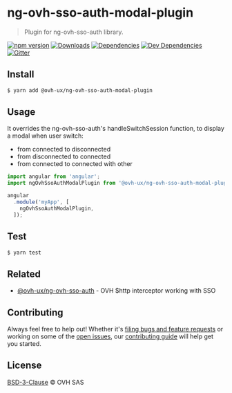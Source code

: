 # ng-ovh-sso-auth-modal-plugin

> Plugin for ng-ovh-sso-auth library.

[![npm version](https://badgen.net/npm/v/@ovh-ux/ng-ovh-sso-auth-modal-plugin)](https://www.npmjs.com/package/@ovh-ux/ng-ovh-sso-auth-modal-plugin) [![Downloads](https://badgen.net/npm/dt/@ovh-ux/ng-ovh-sso-auth-modal-plugin)](https://npmjs.com/package/@ovh-ux/ng-ovh-sso-auth-modal-plugin) [![Dependencies](https://badgen.net/david/dep/ovh/manager/packages/components/ng-ovh-sso-auth-modal-plugin)](https://npmjs.com/package/@ovh-ux/ng-ovh-sso-auth-modal-plugin?activeTab=dependencies) [![Dev Dependencies](https://badgen.net/david/dev/ovh/manager/packages/components/ng-ovh-sso-auth-modal-plugin)](https://npmjs.com/package/@ovh-ux/ng-ovh-sso-auth-modal-plugin?activeTab=dependencies) [![Gitter](https://badgen.net/badge/gitter/ovh-ux/blue?icon=gitter)](https://gitter.im/ovh/ux)

## Install

```sh
$ yarn add @ovh-ux/ng-ovh-sso-auth-modal-plugin
```

## Usage

It overrides the ng-ovh-sso-auth's handleSwitchSession function,
to display a modal when user switch:
- from connected to disconnected
- from disconnected to connected
- from connected to connected with other

```js
import angular from 'angular';
import ngOvhSsoAuthModalPlugin from '@ovh-ux/ng-ovh-sso-auth-modal-plugin';

angular
  .module('myApp', [
    ngOvhSsoAuthModalPlugin,
  ]);
```

## Test

```sh
$ yarn test
```

## Related

- [@ovh-ux/ng-ovh-sso-auth](https://github.com/ovh/manager/tree/master/packages/components/ng-ovh-sso-auth) - OVH $http interceptor working with SSO

## Contributing

Always feel free to help out! Whether it's [filing bugs and feature requests](https://github.com/ovh/manager/issues/new) or working on some of the [open issues](https://github.com/ovh-ux/manager/issues), our [contributing guide](https://github.com/ovh-ux/manager/blob/master/CONTRIBUTING.md) will help get you started.

## License

[BSD-3-Clause](LICENSE) © OVH SAS
